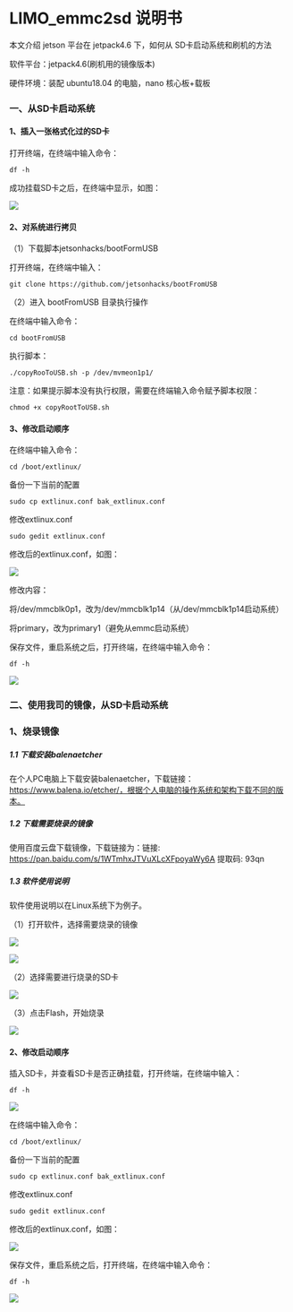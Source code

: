 # LIMO_emmc2sd 说明书

本文介绍 jetson 平台在 jetpack4.6 下，如何从 SD卡启动系统和刷机的方法

软件平台：jetpack4.6(刷机用的镜像版本)

硬件环境：装配 ubuntu18.04 的电脑，nano 核心板+载板

### 一、从SD卡启动系统

#### 1、插入一张格式化过的SD卡

打开终端，在终端中输入命令：

```
df -h
```

成功挂载SD卡之后，在终端中显示，如图：

![](LIMO_emmc2sd_image/sd_1.png)

#### 2、对系统进行拷贝

（1）下载脚本jetsonhacks/bootFormUSB

打开终端，在终端中输入：

```
git clone https://github.com/jetsonhacks/bootFromUSB
```

（2）进入 bootFromUSB 目录执行操作

在终端中输入命令：

```
cd bootFromUSB
```

执行脚本：

```
./copyRooToUSB.sh -p /dev/mvmeon1p1/
```

注意：如果提示脚本没有执行权限，需要在终端输入命令赋予脚本权限：

```
chmod +x copyRootToUSB.sh 
```

#### 3、修改启动顺序

在终端中输入命令：

```
cd /boot/extlinux/
```

备份一下当前的配置

```
sudo cp extlinux.conf bak_extlinux.conf
```

修改extlinux.conf

```
sudo gedit extlinux.conf
```

修改后的extlinux.conf，如图：

![](LIMO_emmc2sd_image/sd_2.png)

修改内容：

将/dev/mmcblk0p1，改为/dev/mmcblk1p14（从/dev/mmcblk1p14启动系统）

将primary，改为primary1（避免从emmc启动系统）

保存文件，重启系统之后，打开终端，在终端中输入命令：

```
df -h
```

![](LIMO_emmc2sd_image/sd_3.png)

### 二、使用我司的镜像，从SD卡启动系统

### 1、烧录镜像

##### 1.1 下载安装balenaetcher

在个人PC电脑上下载安装balenaetcher，下载链接：https://www.balena.io/etcher/，根据个人电脑的操作系统和架构下载不同的版本。

##### 1.2 下载需要烧录的镜像

使用百度云盘下载镜像，下载链接为：链接: https://pan.baidu.com/s/1WTmhxJTVuXLcXFpoyaWy6A 提取码: 93qn 

##### 1.3 软件使用说明

软件使用说明以在Linux系统下为例子。

（1）打开软件，选择需要烧录的镜像

![](LIMO_emmc2sd_image/balena_1.png)

![](LIMO_emmc2sd_image/balena_2.png)



（2）选择需要进行烧录的SD卡

![](LIMO_emmc2sd_image/balena_4.png)

（3）点击Flash，开始烧录

![](LIMO_emmc2sd_image/balena_6.png)

#### 2、修改启动顺序

插入SD卡，并查看SD卡是否正确挂载，打开终端，在终端中输入：

```
df -h
```

![](LIMO_emmc2sd_image/sd_1.png)

在终端中输入命令：

```
cd /boot/extlinux/
```

备份一下当前的配置

```
sudo cp extlinux.conf bak_extlinux.conf
```

修改extlinux.conf

```
sudo gedit extlinux.conf
```

修改后的extlinux.conf，如图：

![](LIMO_emmc2sd_image/sd_2.png)

保存文件，重启系统之后，打开终端，在终端中输入命令：

```
df -h
```

![](LIMO_emmc2sd_image/sd_3.png)





